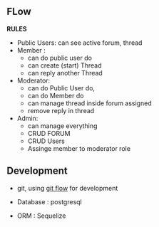 ## FLow
**RULES**
* Public Users: can see active forum, thread
* Member : 
    * can do public user do
    * can create (start) Thread
    * can reply another Thread
* Moderator:
    * can do Public User do,
    * can do Member do
    * can manage thread inside forum assigned
    * remove reply in thread
* Admin:
    * can manage everything
    * CRUD FORUM
    * CRUD Users
    * Assinge member to moderator role
    

## Development

* git, 
using [git flow](https://nvie.com/posts/a-successful-git-branching-model/) for development 

* Database : postgresql

* ORM :  Sequelize